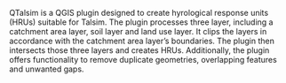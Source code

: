 QTalsim is a QGIS plugin designed to create hyrological response units (HRUs) suitable for Talsim. The plugin processes three layer, including a catchment area layer, soil layer and land use layer. It clips the layers in accordance with the catchment area layer’s boundaries. The plugin then intersects those three layers and creates HRUs. Additionally, the plugin offers functionality to remove duplicate geometries, overlapping features and unwanted gaps.